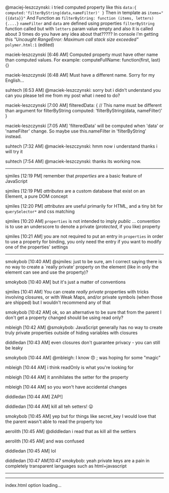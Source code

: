 @maciej-leszczynski: i tried computed property like this
`data:{
         computed:'filterByString(data,nameFilter)'
       }`
Then  in template as `items="{{data}}"`
And Function as `filterByString: function (items, letters){....}`
`nameFilter` and `data` are defined using properties
`filterByString` function called but with `letters` param value empty and also it is called about 3 times do you have any idea about that?????
In console i'm getting this _"Uncaught RangeError: Maximum call stack size exceeded"_ `polymer.html:1` (edited)

maciek-leszczynski [6:46 AM]
Computed property must have other name than computed values. For example: computeFullName: function(first, last) {}

maciek-leszczynski [6:48 AM]
Must have a different name. Sorry for my English...

suhtech [6:53 AM]
@maciek-leszczynski: sorry but i didn't understand you can you please tell me from my post what i need to do?

maciek-leszczynski [7:00 AM]
filteredData: { // This name must be different than argument for filterByString
        computed: 'filterByString(data, nameFilter)'
}

maciek-leszczynski [7:05 AM]
'filteredData' will be computed when 'data' or 'nameFilter' change. So maybe use this.nameFilter in 'filterByString' instead.

suhtech [7:32 AM]
@maciek-leszczynski:  hmm now i understand thanks  i will try it

suhtech [7:54 AM]
@maciek-leszczynski: thanks its working now.

------

sjmiles [12:19 PM]
remember that _properties_ are a basic feature of JavaScript

sjmiles [12:19 PM]
_attributes_ are a custom database that exist on an Element, a pure DOM concept

sjmiles [12:20 PM]
_attributes_ are useful primarily for HTML, and a tiny bit for `querySelector*` and css matching


sjmiles [10:20 AM]
`properties` is not intended to imply _public_ ... convention is to use an underscore to denote a private (_protected_, if you like)  property

sjmiles [10:21 AM]
you are not required to put an entry in `properties` in order to use a property for binding, you only need the entry if you want to modify one of the properties' settings


------

smokybob [10:40 AM]
@sjmiles: just to be sure, am I correct saying there is no way to create a `really private' property on the element (like in only the element can see and use the property)?

smokybob [10:40 AM]
but it's just a matter of conventions

sjmiles [10:41 AM]
You can create _really private_ properties with tricks involving closures, or with Weak Maps, and/or private symbols (when those are shipped) but I wouldn't recommend any of that

smokybob [10:42 AM]
ok, so an alternative to be sure that from the parent I don't get a property changed should be using read only?

mbleigh [10:42 AM]
@smokybob: JavaScript generally has no way to create truly private properties outside of hiding variables with closures

diddledan [10:43 AM]
even closures don't guarantee privacy - you can still be leaky

smokybob [10:44 AM]
@mbleigh: I know :disappointed: ; was hoping for some "magic"

mbleigh [10:44 AM]
i think readOnly is what you're looking for

mbleigh [10:44 AM]
it annihilates the setter for the property

mbleigh [10:44 AM]
so you won't have accidental changes

diddledan [10:44 AM]
ZAP!]

diddledan [10:44 AM]
kill all teh setters! :stuck_out_tongue:

smokybob [10:45 AM]
yep but for things like secret_key I would love that the parent wasn't able to read the property too

aerolith [10:45 AM]
@diddledan i read that as kill all the settlers

aerolith [10:45 AM]
and was confused

diddledan [10:45 AM]
lol

diddledan [10:47 AM]10:47
smokybob: yeah private keys are a pain in completely transparent languages such as html+javascript

------

<link href="https://rawgit.com/polymer/polymer/0.8-preview/polymer.html" rel="import">
<link href="https://rawgit.com/PolymerElements/iron-selector/master/iron-selector.html" rel="import">
<link href="https://rawgit.com/PolymerElements/iron-signals/master/iron-signals.html" rel="import">
<link href="https://rawgit.com/PolymerElements/paper-button/master/paper-button.html" rel="import">
<link href="https://rawgit.com/PolymerElements/paper-dialog/master/paper-dialog.html" rel="import">
<link href="https://rawgit.com/PolymerElements/paper-input/master/paper-input.html" rel="import">
<link href="https://rawgit.com/PolymerElements/paper-material/master/paper-material.html" rel="import">
<link href="https://rawgit.com/PolymerElements/paper-menu/master/paper-menu.html" rel="import">
<link href="https://rawgit.com/PolymerElements/paper-styles/master/paper-styles.html" rel="import">


-------
index.html option loading...

<!-- build:js bower_components/webcomponentsjs/webcomponents-lite.min.js -->
  <script>
      if( !('registerElement' in document &&
            'import'          in document.createElement('link') &&
            'content'         in document.createElement('template'))){
              document.write('<script src="bower_components/webcomponentsjs/webcomponents-lite.js"><\/script>');
      }
    </script>
  <!-- endbuild -->

